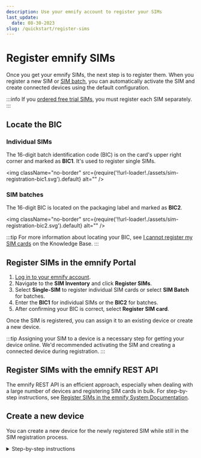 ```yaml
---
description: Use your emnify account to register your SIMs
last_update: 
  date: 08-30-2023
slug: /quickstart/register-sims
---
```


# Register emnify SIMs

Once you get your emnify SIMs, the next step is to register them.
When you register a new SIM or [SIM batch](/glossary#sim-batch), you can automatically activate the SIM and create connected devices using the default configuration.

:::info
If you [ordered free trial SIMs](/quickstart#order-free-trial-sims), you must register each SIM separately.
:::

## Locate the BIC

### Individual SIMs

The 16-digit batch identification code (BIC) is on the card's upper right corner and marked as **BIC1**.
It's used to register single SIMs.

<img
  className="no-border"
  src={require('!!url-loader!./assets/sim-registration-bic1.svg').default}
  alt=""
/>

### SIM batches

The 16-digit BIC is located on the packaging label and marked as **BIC2**.

<img
  className="no-border"
  src={require('!!url-loader!./assets/sim-registration-bic2.svg').default}
  alt=""
/>

:::tip
For more information about locating your BIC, see [I cannot register my SIM cards](https://support.emnify.com/hc/en-us/articles/360019254640-I-cannot-register-my-SIM-cards-The-BIC-code-is-invalid-or-I-do-not-have-a-BIC-code) on the Knowledge Base.
:::

## Register SIMs in the emnify Portal

1. [Log in to your emnify account](https://portal.emnify.com/sign).  
1. Navigate to the **SIM Inventory** and click **Register SIMs**.
1. Select **Single-SIM** to register individual SIM cards or select **SIM Batch** for batches.
1. Enter the **BIC1** for individual SIMs or the **BIC2** for batches.
1. After confirming your BIC is correct, select **Register SIM card**.

Once the SIM is registered, you can assign it to an existing device or create a new device.

:::tip
Assigning your SIM to a device is a necessary step for getting your device online.
We'd recommended activating the SIM and creating a connected device during registration.
:::

## Register SIMs with the emnify REST API

The emnify REST API is an efficient approach, especially when dealing with a large number of devices and registering SIM cards in bulk.
For step-by-step instructions, see [Register SIMs in the emnify System Documentation](https://cdn.emnify.net/api/doc/register-sims.html).

## Create a new device

You can create a new device for the newly registered SIM while still in the SIM registration process.

<!-- markdownlint-disable MD029 -->
<details className="custom-details-example">
  <summary>Step-by-step instructions</summary>

  1. After your SIM is registered, select **Create device**.
  2. In **Create a new device**, replace **Add Device name** with an appropriate name for the new device and assign a **Service policy** and **Coverage policy**.
  3. Inspect your choices for device name and tags, then select **Create device**.
  4. If you plan on using your device right away, select **Activate**. 
  Otherwise, select **Leave disabled**.

  :::caution
  A monthly cost is charged for each connected device.
  :::

  5. Once created, your device should be ready to go online if it's [configured with the correct APN](/apn-configuration) and data roaming is enabled.

</details>
